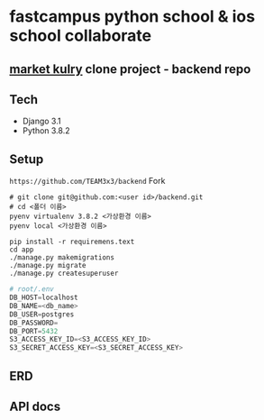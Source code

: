 # fastcampus python school & ios school collaborate
## [market kulry](https://www.kurly.com/shop/main/index.php) clone project - backend repo

## Tech
- Django 3.1
- Python 3.8.2

## Setup

```https://github.com/TEAM3x3/backend``` Fork

```shell
# git clone git@github.com:<user id>/backend.git
# cd <폴더 이름>
pyenv virtualenv 3.8.2 <가상환경 이름>
pyenv local <가상환경 이름>

pip install -r requiremens.text
cd app
./manage.py makemigrations
./manage.py migrate
./manage.py createsuperuser
```

```python
# root/.env
DB_HOST=localhost
DB_NAME=<db_name>
DB_USER=postgres
DB_PASSWORD=
DB_PORT=5432
S3_ACCESS_KEY_ID=<S3_ACCESS_KEY_ID>
S3_SECRET_ACCESS_KEY=<S3_SECRET_ACCESS_KEY>

```

## ERD

## API docs
